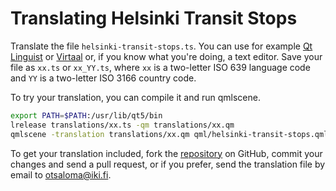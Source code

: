 Translating Helsinki Transit Stops
==================================

Translate the file `helsinki-transit-stops.ts`. You can use for example
[Qt Linguist][1] or [Virtaal][2] or, if you know what you're doing, a
text editor. Save your file as `xx.ts` or `xx_YY.ts`, where `xx` is a
two-letter ISO 639 language code and `YY` is a two-letter ISO 3166
country code.

To try your translation, you can compile it and run qmlscene.

```bash
export PATH=$PATH:/usr/lib/qt5/bin
lrelease translations/xx.ts -qm translations/xx.qm
qmlscene -translation translations/xx.qm qml/helsinki-transit-stops.qml
```

To get your translation included, fork the [repository][3] on GitHub,
commit your changes and send a pull request, or if you prefer, send the
translation file by email to <otsaloma@iki.fi>.

[1]: http://doc.qt.io/qt-5/linguist-translators.html
[2]: http://virtaal.translatehouse.org/
[3]: http://github.com/otsaloma/helsinki-transit-stops
